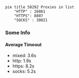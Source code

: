 
```mermaid
pie title 58292 Proxies in list
    "HTTP" : 26861
    "HTTPS": 8807
    "SOCKS" : 30021
```

### Some Info
#### Average Timeout

- mixed: 3.6s
- http: 1.9s
- https: 8.2s
- socks: 5.2s
